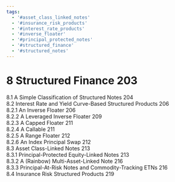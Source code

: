 ```yaml
---
tags:
  - '#asset_class_linked_notes'
  - '#insurance_risk_products'
  - '#interest_rate_products'
  - '#inverse_floater'
  - '#principal_protected_notes'
  - '#structured_finance'
  - '#structured_notes'
---
```

# 8 Structured Finance 203  

8.1 A Simple Classification of Structured Notes 204   
8.2 Interest Rate and Yield Curve-Based Structured Products 206   
8.2.1 An Inverse Floater 206   
8.2.2 A Leveraged Inverse Floater 209   
8.2.3 A Capped Floater 211   
8.2.4 A Callable 211   
8.2.5 A Range Floater 212   
8.2.6 An Index Principal Swap 212   
8.3 Asset Class-Linked Notes 213   
8.3.1 Principal-Protected Equity-Linked Notes 213   
8.3.2 A (Rainbow) Multi-Asset-Linked Note 216   
8.3.3 Principal-At-Risk Notes and Commodity-Tracking ETNs 216   
8.4 Insurance Risk Structured Products 219  
